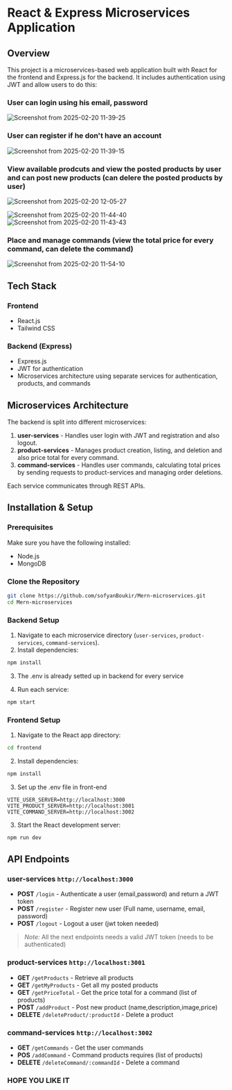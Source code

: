 # React & Express Microservices Application

## Overview
This project is a microservices-based web application built with React for the frontend and Express.js for the backend. It includes authentication using JWT and allow users to do this:

### User can login using his email, password
![Screenshot from 2025-02-20 11-39-25](https://github.com/user-attachments/assets/13cb7e7e-a549-4ca9-b882-757e3085c4cf)


### User can register if he don't have an account
![Screenshot from 2025-02-20 11-39-15](https://github.com/user-attachments/assets/6840ad47-3650-42ff-9521-09fffabc0e6d)

### View available prodcuts and view the posted products by user and can post new products (can delere the posted products by user)
![Screenshot from 2025-02-20 12-05-27](https://github.com/user-attachments/assets/931824cf-7c40-484c-a950-0ca6cb094200)

![Screenshot from 2025-02-20 11-44-40](https://github.com/user-attachments/assets/ede4e02c-b3f9-4a0d-8904-1ab962a8c35d)
![Screenshot from 2025-02-20 11-43-43](https://github.com/user-attachments/assets/71168070-76c1-4d5b-bf45-f8cb1490246a)

### Place and manage commands (view the total price for every command, can delete the command)
![Screenshot from 2025-02-20 11-54-10](https://github.com/user-attachments/assets/284a478d-c68a-447f-b82f-19ffc3f9106e)


## Tech Stack

### Frontend
- React.js
- Tailwind CSS

### Backend (Express)
- Express.js
- JWT for authentication
- Microservices architecture using separate services for authentication, products, and commands

## Microservices Architecture
The backend is split into different microservices:
1. **user-services** - Handles user login with JWT and registration and also logout.
2. **product-services** - Manages product creation, listing, and deletion and also price total for every command.
3. **command-services** - Handles user commands, calculating total prices by sending requests to product-services and managing order deletions.

Each service communicates through REST APIs.

## Installation & Setup

### Prerequisites
Make sure you have the following installed:
- Node.js
- MongoDB

### Clone the Repository
```sh
git clone https://github.com/sofyanBoukir/Mern-microservices.git
cd Mern-microservices
```

### Backend Setup
1. Navigate to each microservice directory (`user-services`, `product-services`, `command-services`).
2. Install dependencies:
```sh
npm install
```
3. The .env is already setted up in backend for every service

4. Run each service:
```sh
npm start
```

### Frontend Setup
1. Navigate to the React app directory:
```sh
cd frontend
```
2. Install dependencies:
```sh
npm install
```
3. Set up the .env file in front-end
  ```
  VITE_USER_SERVER=http://localhost:3000
  VITE_PRODUCT_SERVER=http://localhost:3001
  VITE_COMMAND_SERVER=http://localhost:3002
```
3. Start the React development server:
```sh
npm run dev
```

## API Endpoints
### user-services ```http://localhost:3000```
- **POST** `/login` -  Authenticate a user (email,password) and return a JWT token
- **POST** `/register` - Register new user (Full name, username, email, password)
- **POST** `/logout` - Logout a user (jwt token needed)

> *Note:* All the next endpoints needs a valid JWT token (needs to be authenticated)

### product-services ```http://localhost:3001```
- **GET** `/getProducts` - Retrieve all products
- **GET** `/getMyProducts` - Get all my posted products
- **GET** `/getPriceTotal` - Get the price total for a command (list of products)
- **POST** `/addProduct` - Post new product (name,description,image,price)
- **DELETE** `/deleteProduct/:productId` - Delete a product

### command-services ```http://localhost:3002```
- **GET** `/getCommands` - Get the user commands
- **POS** `/addCommand` - Command products requires (list of products)
- **DELETE** `/deleteCommand/:commandId` - Delete a command

### HOPE YOU LIKE IT 
